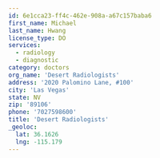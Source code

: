 ```yaml
---
id: 6e1cca23-ff4c-462e-908a-a67c157baba6
first_name: Michael
last_name: Hwang
license_type: DO
services:
  - radiology
  - diagnostic
category: doctors
org_name: 'Desert Radiologists'
address: '2020 Palomino Lane, #100'
city: 'Las Vegas'
state: NV
zip: '89106'
phone: '7027598600'
title: 'Desert Radiologists'
_geoloc:
  lat: 36.1626
  lng: -115.179
---
```

